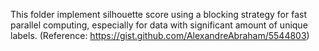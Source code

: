 This folder implement silhouette score using a blocking strategy for fast parallel computing, especially for data with significant amount of unique labels.
(Reference: https://gist.github.com/AlexandreAbraham/5544803) 

